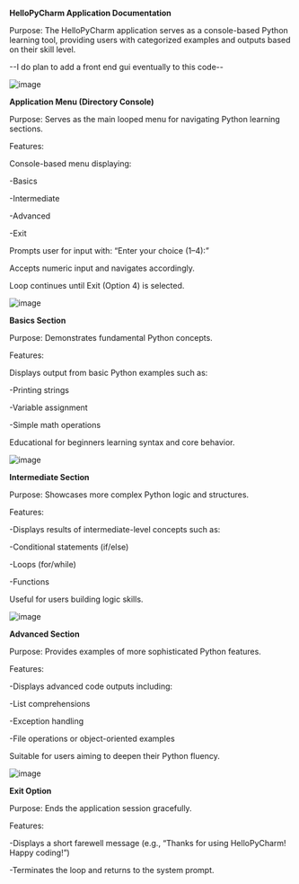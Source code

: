 **HelloPyCharm Application Documentation**

Purpose:
The HelloPyCharm application serves as a console-based Python learning tool, providing users with categorized examples and outputs based on their skill level.

--I do plan to add a front end gui eventually to this code--

![image](https://github.com/user-attachments/assets/884f29b8-8821-43ba-af2d-3fb918243dbf)

**Application Menu (Directory Console)**

Purpose: Serves as the main looped menu for navigating Python learning sections.

Features:

Console-based menu displaying:

-Basics

-Intermediate

-Advanced

-Exit

Prompts user for input with: “Enter your choice (1–4):”

Accepts numeric input and navigates accordingly.

Loop continues until Exit (Option 4) is selected.

![image](https://github.com/user-attachments/assets/469f7a96-be46-4f8e-8da6-00d5fcfd465a)

**Basics Section**

Purpose: Demonstrates fundamental Python concepts.

Features:

Displays output from basic Python examples such as:

-Printing strings

-Variable assignment

-Simple math operations

Educational for beginners learning syntax and core behavior.

![image](https://github.com/user-attachments/assets/89f39891-d880-4479-8faf-45f303aa8020)

**Intermediate Section**

Purpose: Showcases more complex Python logic and structures.

Features:

-Displays results of intermediate-level concepts such as:

-Conditional statements (if/else)

-Loops (for/while)

-Functions

Useful for users building logic skills.

![image](https://github.com/user-attachments/assets/ad1f52cf-6d68-4e4e-9ac9-1c311b1164b4)

**Advanced Section**

Purpose: Provides examples of more sophisticated Python features.

Features:

-Displays advanced code outputs including:

-List comprehensions

-Exception handling

-File operations or object-oriented examples

Suitable for users aiming to deepen their Python fluency.

![image](https://github.com/user-attachments/assets/2140732e-16d5-409c-a12c-98ff59349d0c)

**Exit Option**

Purpose: Ends the application session gracefully.

Features:

-Displays a short farewell message (e.g., “Thanks for using HelloPyCharm! Happy coding!”)

-Terminates the loop and returns to the system prompt.
